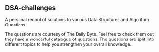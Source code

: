 ## DSA-challenges
A personal record of solutions to various Data Structures and Algorithm Questions. 

The questions are courtesy of The Daily Byte. Feel free to check them out they have a wonderful catalogue of questions.
The questions are split into different topics to help you strengthen your overall knowledge.


